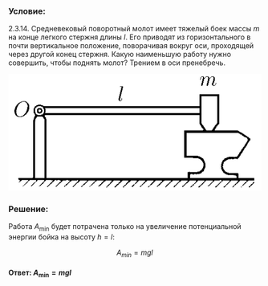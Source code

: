 ###  Условие: 

$2.3.14.$ Средневековый поворотный молот имеет тяжелый боек массы $m$ на конце легкого стержня длины $l$. Его приводят из горизонтального в почти вертикальное положение, поворачивая вокруг оси, проходящей через другой конец стержня. Какую наименьшую работу нужно совершить, чтобы поднять молот? Трением в оси пренебречь. 

![К задаче $2.3.14$|512x236, 40%](../../img/2.3.14/2.3.14.png)

###  Решение: 

Работа $A_\text{min}$ будет потрачена только на увеличение потенциальной энергии бойка на высоту $h=l$:

$$A_{min}=mgl$$ 

####  Ответ: $A_\text{min}=mgl$ 

